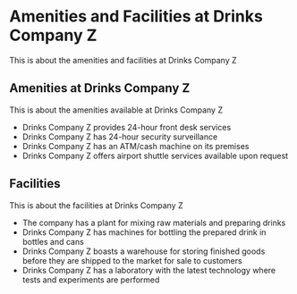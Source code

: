 # Amenities and Facilities at Drinks Company Z

This is about the amenities and facilities at Drinks Company Z

## Amenities at Drinks Company Z

This is about the amenities available at Drinks Company Z

- Drinks Company Z provides 24-hour front desk services
- Drinks Company Z has 24-hour security surveillance
- Drinks Company Z has an ATM/cash machine on its premises
- Drinks Company Z offers airport shuttle services available upon request

## Facilities

This is about the facilities at Drinks Company Z

- The company has a plant for mixing raw materials and preparing drinks
- Drinks Company Z has machines for bottling the prepared drink in bottles and cans
- Drinks Company Z boasts a warehouse for storing finished goods before they are shipped to the market for sale to customers
- Drinks Company Z has a laboratory with the latest technology where tests and experiments are performed